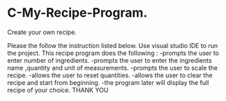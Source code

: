 # C-My-Recipe-Program.
Create your own recipe.

Please the follow the instruction listed below.
Use visual studio IDE to run the project.
This recipe program does the following :
-prompts the user to enter number of ingredients.
-prompts the user to enter the ingredients name ,quantity and unit of measurements.
-prompts the user to scale the recipe.
-allows the user to reset quantities.
-allows the user to clear the recipe and start from beginning.
-the program later will display the full recipe of your choice.
THANK YOU
